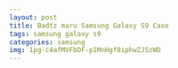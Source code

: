```yaml
---
layout: post
title: Badtz maru Samsung Galaxy S9 Case
tags: samsung galaxy s9
categories: samsung
img: 1pg-c4afMVFbDF-p1MnHgf8iphwZJSzWD
---
```

